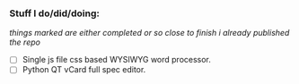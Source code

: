### Stuff I do/did/doing:

_things marked are either completed or so close to finish i already published the repo_

- [ ] Single js file css based WYSIWYG word processor.
- [ ] Python QT vCard full spec editor.

<!--
**gabriele-vargiu/gabriele-vargiu** is a ✨ _special_ ✨ repository because its `README.md` (this file) appears on your GitHub profile.

Here are some ideas to get you started:

- 🔭 I’m currently working on ...
- 🌱 I’m currently learning ...
- 👯 I’m looking to collaborate on ...
- 🤔 I’m looking for help with ...
- 💬 Ask me about ...
- 📫 How to reach me: ...
- 😄 Pronouns: ...
- ⚡ Fun fact: ...
-->
